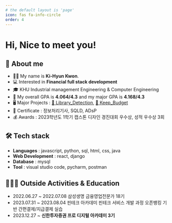 ```yaml
---
# the default layout is 'page'
icon: fas fa-info-circle
order: 4
---
```

# Hi, Nice to meet you!
## 🎤 About me
- 🙋🏻 My name is **Ki-Hyun Kwon**.
- 💻 Interested in **Financial full stack development**
- 🎓 KHU Industrial management Engineering & Computer Engineering
- 📝 My overall GPA is **4.064/4.3** and my major GPA is **4.168/4.3**
- 🖥 Major Projects : <a href="https://github.com/kkh0331/Library_Detection">📓 Library_Detection</a>, <a href="https://github.com/kkh0331/Keep_Budget"> 🏦 Keep_Budget</a>
- 🪪 Certificate : 정보처리기사, SQLD, ADsP
- 💰 Awards : 2023학년도 1학기 캡스톤 디자인 경진대회 우수상, 성적 우수상 3회

## 🛠 Tech stack
- **Languages** : javascript, python, sql, html, css, java
- **Web Development** : react, django
- **Database** : mysql
- **Tool** : visual studio code, pycharm, postman

## 👨🏻‍💻 Outside Activities & Education
- 2022.06.27 ~ 2022.07.08 삼성생명 금융영업전문가 18기
- 2023.07.31 ~ 2023.08.04 핀테크 아카데미 핀테크 서비스 개발 과정 오픈뱅킹 기반 간편결제/지급결제 실습
- 2023.12.27 ~ **신한투자증권 프로 디지털 아카데미 3기**